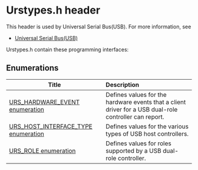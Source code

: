 # Urstypes.h header


This header is used by Universal Serial Bus(USB). For more information, see
- [Universal Serial Bus(USB)](../_usbref/index.md)

Urstypes.h contain these programming interfaces:


## Enumerations

| Title   | Description   |
| ---- |:---- |
| [URS_HARDWARE_EVENT enumeration](ne-urstypes--urs-hardware-event.md) | Defines values for the hardware events that a client driver for a USB dual-role controller can report. |
| [URS_HOST_INTERFACE_TYPE enumeration](ne-urstypes--urs-host-interface-type.md) | Defines values for the various types of USB host controllers. |
| [URS_ROLE enumeration](ne-urstypes--urs-role.md) | Defines values for roles supported by a USB dual-role controller. |
